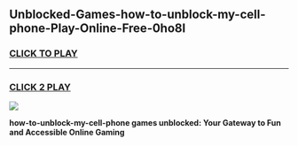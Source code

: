 
## Unblocked-Games-how-to-unblock-my-cell-phone-Play-Online-Free-0ho8l
<h3>
<a href="https://premium76.site?title=how-to-unblock-my-cell-phone&ref=26A">CLICK TO PLAY</a></h3>
<hr>

<h3>
<a href="https://premium76.site?title=how-to-unblock-my-cell-phone&ref=26A">CLICK 2 PLAY</a>
  
</h3>

<a href="https://premium76.site?title=how-to-unblock-my-cell-phone&ref=26A"><img src="https://clearcache.store/games.png"></a>


**how-to-unblock-my-cell-phone games unblocked: Your Gateway to Fun and Accessible Online Gaming**
